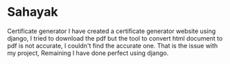 # Sahayak
Certificate generator
I have created a certificate generator website using django, I tried to download the pdf but the tool to convert html document to pdf is not accurate, I couldn't find the accurate one.
That is the issue with my project, Remaining I have done perfect using django.
